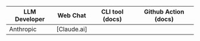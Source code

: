 
|  LLM Developer  | Web Chat | CLI tool (docs) | Github Action (docs) |
| --- | --- | --- | --- |
| Anthropic | [Claude.ai]